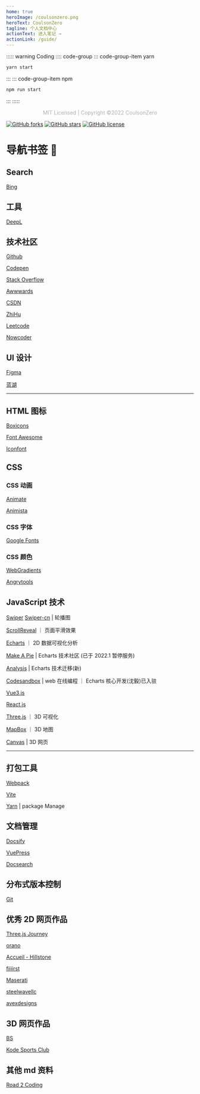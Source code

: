 ```yaml
---
home: true
heroImage: /coulsonzero.png
heroText: CoulsonZero
tagline: 个人文档中心
actionText: 进入笔记 →
actionLink: /guide/
---
```



::::: warning Coding
:::: code-group
::: code-group-item yarn
```bash
yarn start
```
:::
::: code-group-item npm
```bash
npm run start
```
:::
:::::

<p style="text-align:center; color: rgba(0,0,0,.3)">MIT Licensed | Copyright ©2022 CoulsonZero</p>

[![GitHub forks](https://img.shields.io/github/forks/coulsonzero/docs)](https://github.com/coulsonzero/docs/network)
[![GitHub stars](https://img.shields.io/github/stars/coulsonzero/docs)](https://github.com/coulsonzero/docs/stargazers)
[![GitHub license](https://img.shields.io/github/license/coulsonzero/docs)](https://github.com/coulsonzero/docs/blob/master/LICENSE)


# 导航书签 🎉
## Search

[Bing]

## 工具

[DeepL]

## 技术社区

[Github]

[Codepen]

[Stack Overflow]

[Awwwards]

[CSDN]

[ZhiHu]

[Leetcode]

[Nowcoder]

## UI 设计

[Figma]

[蓝湖]

---

## HTML 图标

[Boxicons]

[Font Awesome]

[Iconfont]

## CSS

### CSS 动画

[Animate]

[Animista]

### CSS 字体

[Google Fonts]

### CSS 颜色

[WebGradients]

[Angrytools]

## JavaScript 技术

[Swiper]
[Swiper-cn] | 轮播图

[ScrollReveal] ｜ 页面平滑效果

[Echarts] ｜ 2D 数据可视化分析

[Make A Pie] | Echarts 技术社区 (已于 2022.1 暂停服务)

[Analysis] | Echarts 技术迁移(新)

[Codesandbox] | web 在线编程 ｜ Echarts 核心开发(沈毅)已入驻

[Vue3.js]

[React.js]

[Three.js] ｜ 3D 可视化

[MapBox] ｜ 3D 地图

[Canvas] | 3D 网页

---

## 打包工具

[Webpack]

[Vite]

[Yarn] | package Manage

## 文档管理

[Docsify]

[VuePress]

[Docsearch]

## 分布式版本控制

[Git]

## 优秀 2D 网页作品

[Three.js Journey]

[orano]

[Accueil - Hillstone]

[fiiiirst]

[Maserati]

[steelwavellc]

[avexdesigns]

## 3D 网页作品

[BS]

[Kode Sports Club]

## 其他 md 资料

[Road 2 Coding]

<!-- Links -->

[bing]: https://cn.bing.com
[github]: https://github.com
[codepen]: https://codepen.io/trending
[csdn]: https://www.csdn.net
[stack overflow]: https://stackoverflow.com
[zhihu]: https://www.zhihu.com/
[swiper]: https://swiperjs.com
[scrollreveal]: https://scrollrevealjs.org
[echarts]: https://echarts.apache.org
[make a pie]: https://www.makeapie.com
[mapbox]: https://www.mapbox.com
[boxicons]: https://boxicons.com
[iconfont]: https://www.iconfont.cn
[animate]: https://animate.style
[font awesome]: https://fontawesome.com
[webgradients]: https://webgradients.com
[docsify]: https://docsify.js.org
[vuepress]: https://v2.vuepress.vuejs.org/zh/
[figma]: https://www.figma.com
[deepl]: https://www.deepl.com/en/translator
[webpack]: https://webpack.js.org
[vite]: https://www.vitejs.net
[蓝湖]: https://lanhuapp.com
[three.js]: https://threejs.org
[vue3.js]: https://v3.cn.vuejs.org
[react.js]: https://reactjs.org
[leetcode]: https://leetcode-cn.com
[nowcoder]: https://www.nowcoder.com
[awwwards]: https://www.awwwards.com
[animista]: https://animista.net
[google fonts]: http://googlefonts.cn/english
[swiper-cn]: https://github.surmon.me/vue-awesome-swiper/
[git]: https://git-scm.com
[docsearch]: https://docsearch.algolia.com
[yarn]: https://yarnpkg.com
[analysis]: http://analysis.datains.cn/finance-admin/#/chartLib/all
[codesandbox]: https://codesandbox.io
[canvas]: https://developer.mozilla.org/zh-CN/docs/Web/API/Canvas_API/Tutorial
[accueil - hillstone]: https://www.groupehillstone.com
[three.js journey]: https://threejs-journey.com
[bs]: https://bruno-simon.com
[road 2 coding]: https://www.r2coding.com/#/
[angrytools]: https://angrytools.com
[kode sports club]: https://kodeclubs.com
[maserati]: https://houseof.maserati.com
[fiiiirst]: https://fiiiirst.com
[steelwavellc]: https://www.steelwavellc.com
[avexdesigns]: https://avexdesigns.com/
[orano]: https://www.orano.group/experience/innovation/en

